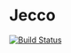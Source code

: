 # Jecco

[![Build Status](https://travis-ci.com/mzilhao/Jecco.jl.svg?branch=master)](https://travis-ci.com/mzilhao/Jecco.jl)
